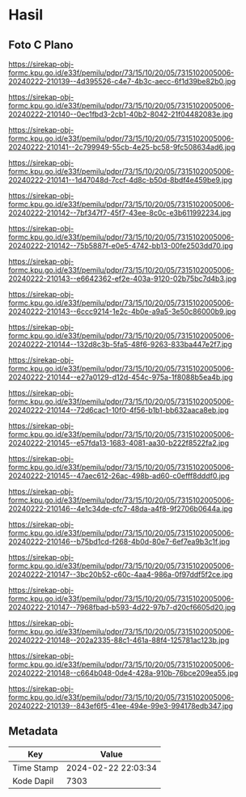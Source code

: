 # Hasil

## Foto C Plano

https://sirekap-obj-formc.kpu.go.id/e33f/pemilu/pdpr/73/15/10/20/05/7315102005006-20240222-210139--4d395526-c4e7-4b3c-aecc-6f1d39be82b0.jpg

https://sirekap-obj-formc.kpu.go.id/e33f/pemilu/pdpr/73/15/10/20/05/7315102005006-20240222-210140--0ec1fbd3-2cb1-40b2-8042-21f04482083e.jpg

https://sirekap-obj-formc.kpu.go.id/e33f/pemilu/pdpr/73/15/10/20/05/7315102005006-20240222-210141--2c799949-55cb-4e25-bc58-9fc508634ad6.jpg

https://sirekap-obj-formc.kpu.go.id/e33f/pemilu/pdpr/73/15/10/20/05/7315102005006-20240222-210141--1d47048d-7ccf-4d8c-b50d-8bdf4e459be9.jpg

https://sirekap-obj-formc.kpu.go.id/e33f/pemilu/pdpr/73/15/10/20/05/7315102005006-20240222-210142--7bf347f7-45f7-43ee-8c0c-e3b611992234.jpg

https://sirekap-obj-formc.kpu.go.id/e33f/pemilu/pdpr/73/15/10/20/05/7315102005006-20240222-210142--75b5887f-e0e5-4742-bb13-00fe2503dd70.jpg

https://sirekap-obj-formc.kpu.go.id/e33f/pemilu/pdpr/73/15/10/20/05/7315102005006-20240222-210143--e6642362-ef2e-403a-9120-02b75bc7d4b3.jpg

https://sirekap-obj-formc.kpu.go.id/e33f/pemilu/pdpr/73/15/10/20/05/7315102005006-20240222-210143--6ccc9214-1e2c-4b0e-a9a5-3e50c86000b9.jpg

https://sirekap-obj-formc.kpu.go.id/e33f/pemilu/pdpr/73/15/10/20/05/7315102005006-20240222-210144--132d8c3b-5fa5-48f6-9263-833ba447e2f7.jpg

https://sirekap-obj-formc.kpu.go.id/e33f/pemilu/pdpr/73/15/10/20/05/7315102005006-20240222-210144--e27a0129-d12d-454c-975a-1f8088b5ea4b.jpg

https://sirekap-obj-formc.kpu.go.id/e33f/pemilu/pdpr/73/15/10/20/05/7315102005006-20240222-210144--72d6cac1-10f0-4f56-b1b1-bb632aaca8eb.jpg

https://sirekap-obj-formc.kpu.go.id/e33f/pemilu/pdpr/73/15/10/20/05/7315102005006-20240222-210145--e57fda13-1683-4081-aa30-b222f8522fa2.jpg

https://sirekap-obj-formc.kpu.go.id/e33f/pemilu/pdpr/73/15/10/20/05/7315102005006-20240222-210145--47aec612-26ac-498b-ad60-c0efff8dddf0.jpg

https://sirekap-obj-formc.kpu.go.id/e33f/pemilu/pdpr/73/15/10/20/05/7315102005006-20240222-210146--4e1c34de-cfc7-48da-a4f8-9f2706b0644a.jpg

https://sirekap-obj-formc.kpu.go.id/e33f/pemilu/pdpr/73/15/10/20/05/7315102005006-20240222-210146--b75bd1cd-f268-4b0d-80e7-6ef7ea9b3c1f.jpg

https://sirekap-obj-formc.kpu.go.id/e33f/pemilu/pdpr/73/15/10/20/05/7315102005006-20240222-210147--3bc20b52-c60c-4aa4-986a-0f97ddf5f2ce.jpg

https://sirekap-obj-formc.kpu.go.id/e33f/pemilu/pdpr/73/15/10/20/05/7315102005006-20240222-210147--7968fbad-b593-4d22-97b7-d20cf6605d20.jpg

https://sirekap-obj-formc.kpu.go.id/e33f/pemilu/pdpr/73/15/10/20/05/7315102005006-20240222-210148--202a2335-88c1-461a-88f4-125781ac123b.jpg

https://sirekap-obj-formc.kpu.go.id/e33f/pemilu/pdpr/73/15/10/20/05/7315102005006-20240222-210148--c664b048-0de4-428a-910b-76bce209ea55.jpg

https://sirekap-obj-formc.kpu.go.id/e33f/pemilu/pdpr/73/15/10/20/05/7315102005006-20240222-210139--843ef6f5-41ee-494e-99e3-994178edb347.jpg


## Metadata

| Key        | Value               |
| ---------- | ------------------- |
| Time Stamp | 2024-02-22 22:03:34 |
| Kode Dapil | 7303                |



